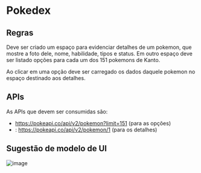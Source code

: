 # Pokedex

## Regras

Deve ser criado um espaço para evidenciar detalhes de um pokemon, que mostre a foto dele, nome, habilidade, tipos e status. Em outro espaço deve ser listado opções para cada um dos 151 pokemons de Kanto.

Ao clicar em uma opção deve ser carregado os dados daquele pokemon no espaço destinado aos detalhes.

## APIs

As APIs que devem ser consumidas são:
- https://pokeapi.co/api/v2/pokemon?limit=151 (para as opções)
- : https://pokeapi.co/api/v2/pokemon/1 (para os detalhes)

## Sugestão de modelo de UI

![image](https://user-images.githubusercontent.com/30807170/112921187-53e84a00-90d8-11eb-84c1-ad828936a89a.png)